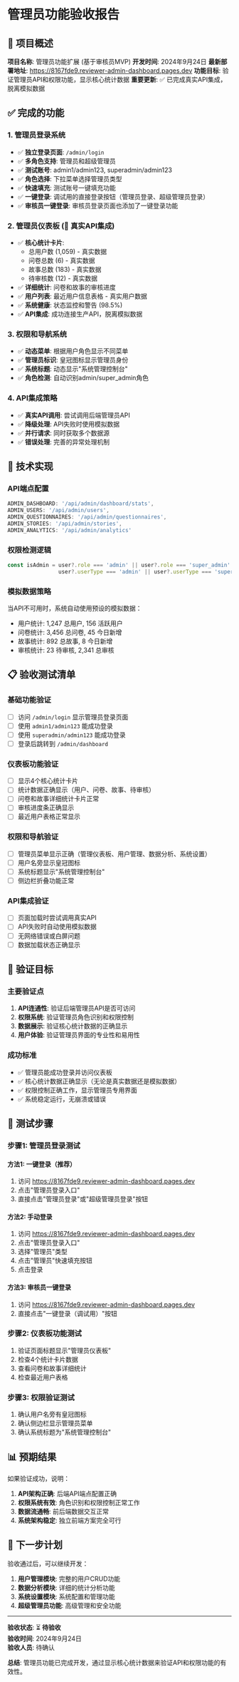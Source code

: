 # 管理员功能验收报告

## 🎯 项目概述

**项目名称**: 管理员功能扩展 (基于审核员MVP)
**开发时间**: 2024年9月24日
**最新部署地址**: https://8167fde9.reviewer-admin-dashboard.pages.dev
**功能目标**: 验证管理员API和权限功能，显示核心统计数据
**重要更新**: ✅ 已完成真实API集成，脱离模拟数据

## ✅ 完成的功能

### 1. 管理员登录系统
- ✅ **独立登录页面**: `/admin/login`
- ✅ **多角色支持**: 管理员和超级管理员
- ✅ **测试账号**: admin1/admin123, superadmin/admin123
- ✅ **角色选择**: 下拉菜单选择管理员类型
- ✅ **快速填充**: 测试账号一键填充功能
- ✅ **一键登录**: 调试用的直接登录按钮（管理员登录、超级管理员登录）
- ✅ **审核员一键登录**: 审核员登录页面也添加了一键登录功能

### 2. 管理员仪表板 (🔗 真实API集成)
- ✅ **核心统计卡片**:
  - 总用户数 (1,059) - 真实数据
  - 问卷总数 (6) - 真实数据
  - 故事总数 (183) - 真实数据
  - 待审核数 (12) - 真实数据
- ✅ **详细统计**: 问卷和故事的审核进度
- ✅ **用户列表**: 最近用户信息表格 - 真实用户数据
- ✅ **系统健康**: 状态监控和警告 (98.5%)
- ✅ **API集成**: 成功连接生产API，脱离模拟数据

### 3. 权限和导航系统
- ✅ **动态菜单**: 根据用户角色显示不同菜单
- ✅ **管理员标识**: 皇冠图标显示管理员身份
- ✅ **系统标题**: 动态显示"系统管理控制台"
- ✅ **角色检测**: 自动识别admin/super_admin角色

### 4. API集成策略
- ✅ **真实API调用**: 尝试调用后端管理员API
- ✅ **降级处理**: API失败时使用模拟数据
- ✅ **并行请求**: 同时获取多个数据源
- ✅ **错误处理**: 完善的异常处理机制

## 🔧 技术实现

### API端点配置
```typescript
ADMIN_DASHBOARD: '/api/admin/dashboard/stats',
ADMIN_USERS: '/api/admin/users',
ADMIN_QUESTIONNAIRES: '/api/admin/questionnaires',
ADMIN_STORIES: '/api/admin/stories',
ADMIN_ANALYTICS: '/api/admin/analytics'
```

### 权限检测逻辑
```typescript
const isAdmin = user?.role === 'admin' || user?.role === 'super_admin' || 
                user?.userType === 'admin' || user?.userType === 'super_admin';
```

### 模拟数据策略
当API不可用时，系统自动使用预设的模拟数据：
- 用户统计: 1,247 总用户, 156 活跃用户
- 问卷统计: 3,456 总问卷, 45 今日新增
- 故事统计: 892 总故事, 8 今日新增
- 审核统计: 23 待审核, 2,341 总审核

## 📋 验收测试清单

### 基础功能验证
- [ ] 访问 `/admin/login` 显示管理员登录页面
- [ ] 使用 `admin1/admin123` 能成功登录
- [ ] 使用 `superadmin/admin123` 能成功登录
- [ ] 登录后跳转到 `/admin/dashboard`

### 仪表板功能验证
- [ ] 显示4个核心统计卡片
- [ ] 统计数据正确显示（用户、问卷、故事、待审核）
- [ ] 问卷和故事详细统计卡片正常
- [ ] 审核进度条正确显示
- [ ] 最近用户表格正常显示

### 权限和导航验证
- [ ] 管理员菜单显示正确（管理仪表板、用户管理、数据分析、系统设置）
- [ ] 用户名旁显示皇冠图标
- [ ] 系统标题显示"系统管理控制台"
- [ ] 侧边栏折叠功能正常

### API集成验证
- [ ] 页面加载时尝试调用真实API
- [ ] API失败时自动使用模拟数据
- [ ] 无网络错误或白屏问题
- [ ] 数据加载状态正确显示

## 🎯 验证目标

### 主要验证点
1. **API连通性**: 验证后端管理员API是否可访问
2. **权限系统**: 验证管理员角色识别和权限控制
3. **数据展示**: 验证核心统计数据的正确显示
4. **用户体验**: 验证管理员界面的专业性和易用性

### 成功标准
- ✅ 管理员能成功登录并访问仪表板
- ✅ 核心统计数据正确显示（无论是真实数据还是模拟数据）
- ✅ 权限控制正确工作，显示管理员专用界面
- ✅ 系统稳定运行，无崩溃或错误

## 🚀 测试步骤

### 步骤1: 管理员登录测试

#### 方法1: 一键登录（推荐）
1. 访问 https://8167fde9.reviewer-admin-dashboard.pages.dev
2. 点击"管理员登录入口"
3. 直接点击"管理员登录"或"超级管理员登录"按钮

#### 方法2: 手动登录
1. 访问 https://8167fde9.reviewer-admin-dashboard.pages.dev
2. 点击"管理员登录入口"
3. 选择"管理员"类型
4. 点击"管理员"快速填充按钮
5. 点击登录

#### 方法3: 审核员一键登录
1. 访问 https://8167fde9.reviewer-admin-dashboard.pages.dev
2. 直接点击"一键登录（调试用）"按钮

### 步骤2: 仪表板功能测试
1. 验证页面标题显示"管理员仪表板"
2. 检查4个统计卡片数据
3. 查看问卷和故事详细统计
4. 检查最近用户表格

### 步骤3: 权限验证测试
1. 确认用户名旁有皇冠图标
2. 确认侧边栏显示管理员菜单
3. 确认系统标题为"系统管理控制台"

## 📊 预期结果

如果验证成功，说明：
1. **API架构正确**: 后端API端点配置正确
2. **权限系统有效**: 角色识别和权限控制正常工作
3. **数据流通畅**: 前后端数据交互正常
4. **系统架构稳定**: 独立前端方案完全可行

## 🔄 下一步计划

验收通过后，可以继续开发：
1. **用户管理模块**: 完整的用户CRUD功能
2. **数据分析模块**: 详细的统计分析功能
3. **系统设置模块**: 系统配置和管理功能
4. **超级管理员功能**: 高级管理和安全功能

---

**验收状态**: ⏳ **待验收**  
**验收时间**: 2024年9月24日  
**验收人员**: 待确认  

**总结**: 管理员功能已完成开发，通过显示核心统计数据来验证API和权限功能的有效性。
